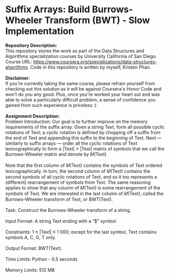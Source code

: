 # Suffix Arrays: Build Burrows-Wheeler Transform (BWT) - Slow Implementation

__Repository Description:__
<br/>
This repository stores the work as part of the Data Structures and Algorithms specialization courses by University California of San Diego. Course URL: https://www.coursera.org/specializations/data-structures-algorithms. Code in this repository is written by myself, Kristen Phan.
<br/>
<br/>
__Disclaimer__: 
<br/>
If you're currently taking the same course, please refrain yourself from checking out this solution as it will be against Coursera's Honor Code and won’t do you any good. Plus, once you're worked your heart out and was able to solve a particularly difficult problem, a sense of confidence you gained from such experience is priceless :)
<br/>
<br/>
__Assignment Description:__
<br/>
Problem Introduction:
Our goal is to further improve on the memory requirements of the suffix array.
Given a string Text, form all possible cyclic rotations of Text; a cyclic rotation is defined by chopping off
a suffix from the end of Text and appending this suffix to the beginning of Text. Next — similarly to suffix
arrays — order all the cyclic rotations of Text lexicographically to form a |Text| × |Text| matrix of symbols
that we call the Burrows–Wheeler matrix and denote by 𝑀(Text).
<br/>
<br/>
Note that the first column of 𝑀(Text) contains the symbols of Text ordered lexicographically. In turn,
the second column of 𝑀(Text) contains the second symbols of all cyclic rotations of Text, and so it too
represents a (different) rearrangement of symbols from Text. The same reasoning applies to show that any
column of 𝑀(Text) is some rearrangement of the symbols of Text. We are interested in the last column of
𝑀(Text), called the Burrows–Wheeler transform of Text, or BWT(Text).
<br/>
<br/>
Task: Construct the Burrows–Wheeler transform of a string.
<br/>
<br/>
Input Format: A string Text ending with a “$” symbol.
<br/>
<br/>
Constraints: 1 ≤ |Text| ≤ 1 000; except for the last symbol, Text contains symbols A, C, G, T only.
<br/>
<br/>
Output Format: BWT(Text).
<br/>
<br/>
Time Limits: Python - 0.5 seconds
<br/>
<br/>
Memory Limits: 512 MB

